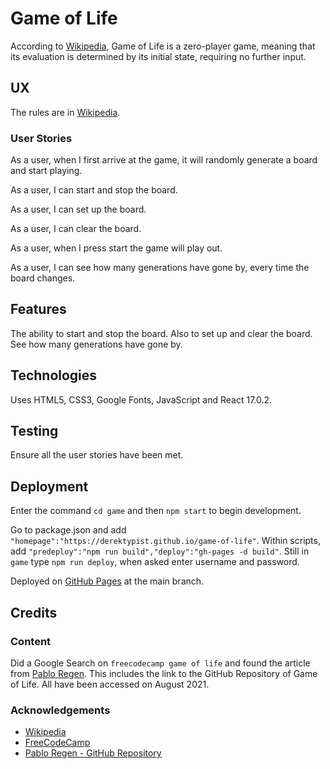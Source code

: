 # Game of Life

According to [Wikipedia](https://en.wikipedia.org/wiki/Conway%27s_Game_of_Life), Game of Life is a zero-player game, meaning that its evaluation is determined by its initial state, requiring no further input.

## UX

The rules are in [Wikipedia](https://en.wikipedia.org/wiki/Conway%27s_Game_of_Life).

### User Stories

As a user, when I first arrive at the game, it will randomly generate a board and start playing.

As a user, I can start and stop the board.

As a user, I can set up the board.

As a user, I can clear the board.

As a user, when I press start the game will play out.

As a user, I can see how many generations have gone by, every time the board changes.

## Features

The ability to start and stop the board.  Also to set up and clear the board.  See how many generations have gone by.

## Technologies

Uses HTML5, CSS3, Google Fonts, JavaScript and React 17.0.2.

## Testing

Ensure all the user stories have been met.

## Deployment

Enter the command `cd game` and then `npm start` to begin development.

Go to package.json and add `"homepage":"https://derektypist.github.io/game-of-life"`.  Within scripts, add
`"predeploy":"npm run build","deploy":"gh-pages -d build"`.  Still in `game` type `npm run deploy`, when asked enter username and password.

Deployed on [GitHub Pages](https://derektypist.github.io/game-of-life) at the main branch.

## Credits

### Content

Did a Google Search on `freecodecamp game of life` and found the article from [Pablo Regen](https://www.freecodecamp.org/news/coding-the-game-of-life-with-react-7de2385b7356/).  This includes the link to the GitHub Repository of Game of Life. All have been
accessed on August 2021.

### Acknowledgements

- [Wikipedia](https://en.wikipedia.org/wiki/Conway%27s_Game_of_Life)
- [FreeCodeCamp](https://www.freecodecamp.org)
- [Pablo Regen - GitHub Repository](https://github.com/PabloRegen/game-of-life)